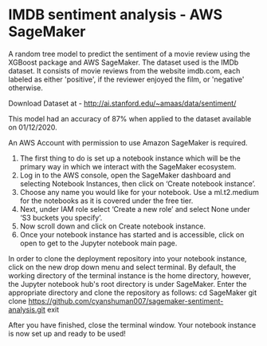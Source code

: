 # IMDB sentiment analysis - AWS SageMaker

A random tree model to predict the sentiment of a movie review using the XGBoost package and AWS SageMaker.
The dataset used is the IMDb dataset. It consists of movie reviews from the website imdb.com, each labeled as either 'positive', if the reviewer enjoyed the film, or 'negative' otherwise.

Download Dataset at - http://ai.stanford.edu/~amaas/data/sentiment/

This model had an accuracy of 87% when applied to the dataset available on 01/12/2020.

An AWS Account with permission to use Amazon SageMaker is required.
1)	The first thing to do is set up a notebook instance which will be the primary way in which we interact with the SageMaker ecosystem.
2)	Log in to the AWS console, open the SageMaker dashboard and selecting Notebook Instances, then click on ‘Create notebook instance’.
3)	Choose any name you would like for your notebook. Use a ml.t2.medium for the notebooks as it is covered under the free tier.
4)	Next, under IAM role select ‘Create a new role’ and select None under ‘S3 buckets you specify’.
5)	Now scroll down and click on Create notebook instance.
6)	Once your notebook instance has started and is accessible, click on open to get to the Jupyter notebook main page.

In order to clone the deployment repository into your notebook instance, click on the new drop down menu and select terminal. By default, the working directory of the terminal instance is the home directory, however, the Jupyter notebook hub's root directory is under SageMaker. Enter the appropriate directory and clone the repository as follows:
cd SageMaker
git clone https://github.com/cyanshuman007/sagemaker-sentiment-analysis.git
exit

After you have finished, close the terminal window.
Your notebook instance is now set up and ready to be used!
